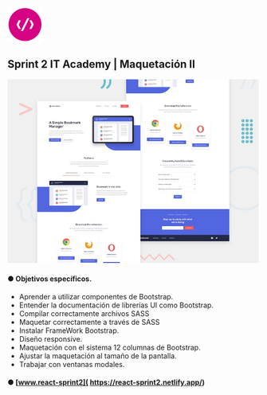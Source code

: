 
![alt logo](images/logoITA.png)   

## Sprint 2 IT Academy | Maquetación II


![alt preview](screenshot.jpg)   


 ####  ● Objetivos específicos.

- Aprender a utilizar componentes de Bootstrap.
- Entender la documentación de librerías UI como Bootstrap.
- Compilar correctamente archivos SASS
- Maquetar correctamente a través de SASS
- Instalar FrameWork Bootstrap.
- Diseño responsive.
- Maquetación con el sistema 12 columnas de Bootstrap.
- Ajustar la maquetación al tamaño de la pantalla.
- Trabajar con ventanas modales.

#### ● [www.react-sprint2]( https://react-sprint2.netlify.app/)